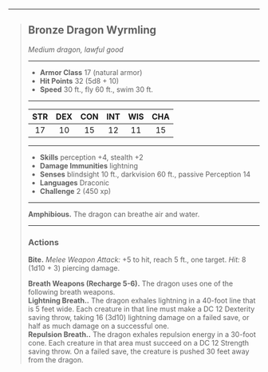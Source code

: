 ***
> ## Bronze Dragon Wyrmling
> *Medium dragon, lawful good*
> 
> ***
> 
> - **Armor Class** 17 (natural armor)
> - **Hit Points** 32 (5d8 + 10)
> - **Speed** 30 ft., fly 60 ft., swim 30 ft.
> 
> ***
> 
> |STR|DEX|CON|INT|WIS|CHA|
> |:---:|:---:|:---:|:---:|:---:|:---:|
> |17|10|15|12|11|15|
> 
> ***
> 
> - **Skills** perception +4, stealth +2
> - **Damage Immunities** lightning
> - **Senses** blindsight 10 ft., darkvision 60 ft., passive Perception 14
> - **Languages** Draconic
> - **Challenge** 2 (450 xp)
> 
> ***
> 
> **Amphibious.** The dragon can breathe air and water.
> 
> ***
> 
> ### Actions
> **Bite.** *Melee Weapon Attack:* +5 to hit, reach 5 ft., one target. *Hit:* 8 (1d10 + 3) piercing damage.
> 
> **Breath Weapons (Recharge 5-6).** The dragon uses one of the following breath weapons.  
> **Lightning Breath..** The dragon exhales lightning in a 40-foot line that is 5 feet wide. Each creature in that line must make a DC 12 Dexterity saving throw, taking 16 (3d10) lightning damage on a failed save, or half as much damage on a successful one.  
> **Repulsion Breath..** The dragon exhales repulsion energy in a 30-foot cone. Each creature in that area must succeed on a DC 12 Strength saving throw. On a failed save, the creature is pushed 30 feet away from the dragon.